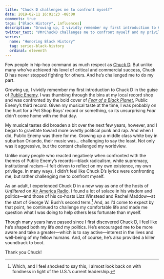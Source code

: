 ```yaml
---
title: "Chuck D challenges me to confront myself"
date: 2019-02-11 16:01:23 -08:00
comments: true
tags: ["Black History", influences]
description: "Growing up, I vividly remember my first introduction to Chuck D in the guise of Public Enemy."
twitter_text: "@MrChuckD challenges me to confront myself and my privilege"
series:
  name: "Honoring Black History"
  tag: series-black-history
  ordinal: eleventh
---
```


Few people in hip-hop command as much respect as <a href="https://twitter.com/MrChuckD">Chuck D</a>. But unlike many who’ve achieved his level of critical and commercial success, Chuck D has never stopped fighting for others. And he’s challenged me to do my part.

<!-- more -->

Growing up, I vividly remember my first introduction to Chuck D in the guise of [Public Enemy](https://wikipedia.org/wiki/Public_Enemy_%28band%29). I was thumbing through the bins at my local record shop and was confronted by the bold cover of [<cite>Fear of a Black Planet</cite>](https://en.wikipedia.org/wiki/Fear_of_a_Black_Planet), Public Enemy’s third record. Given my musical taste at the time, I was probably on the hunt for a Pet Shop Boys’ record or something, so its unsurprising <cite>Fear</cite> didn’t come home with me that day.

My musical tastes did broaden a bit over the next few years, however, and I began to gravitate toward more overtly political punk and rap. And when I did, Public Enemy was there for me. Growing up a middle class white boy in suburban Orlando, their music was… challenging to say the least. Not only was it aggressive, but the content challenged my worldview.

Unlike many people who reacted negatively when confronted with the themes of Public Enemy’s records—black radicalism, white supremacy, institutional racism—I felt driven to reflect on my own existence, my own privilege. In many ways, I didn’t feel like Chuck D’s lyrics were confronting me, but rather challenging me to confront myself.

As an adult, I experienced Chuck D in a new way as one of the hosts of <cite>Unfiltered</cite> on [Air America Radio](https://www.nytimes.com/2004/03/31/arts/liberal-voices-some-sharp-get-new-home-on-radio-dial.html). I found a lot of solace in his wisdom and politics—and those of his co-hosts Lizz Winstead and Rachel Maddow—at the start of George W. Bush’s second term.[^1] And, as I’d come to expect by that point, he continued to challenge my comfortable life and made me question what I was doing to help others less fortunate than myself.

Though many years have passed since I first discovered Chuck D, I feel like he’s shaped both my life *and* my politics. He’s encouraged me to be more aware and take a greater—which is to say active—interest in the lives and well-being of my fellow humans. And, of course, he’s also provided a killer soundtrack to boot.

Thank you Chuck!

[^1]: Which, and I feel shocked to say this, I almost look back on with fondness in light of the U.S.’s current leadership.